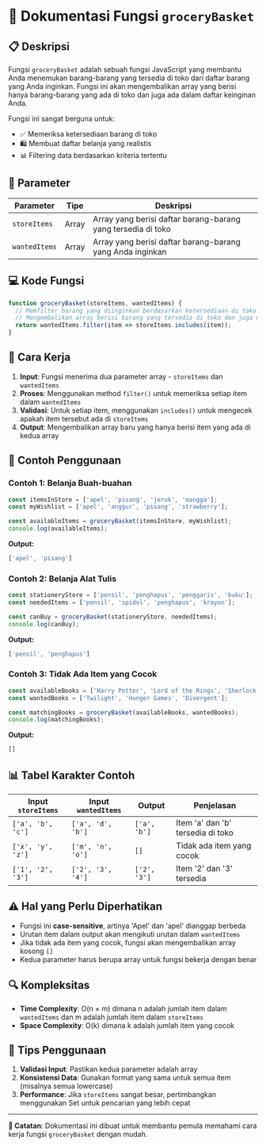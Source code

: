 # 🛒 Dokumentasi Fungsi `groceryBasket`

## 📋 Deskripsi

Fungsi `groceryBasket` adalah sebuah fungsi JavaScript yang membantu Anda menemukan barang-barang yang tersedia di toko dari daftar barang yang Anda inginkan. Fungsi ini akan mengembalikan array yang berisi hanya barang-barang yang ada di toko dan juga ada dalam daftar keinginan Anda.

Fungsi ini sangat berguna untuk:
- ✅ Memeriksa ketersediaan barang di toko
- 🛍️ Membuat daftar belanja yang realistis
- 📊 Filtering data berdasarkan kriteria tertentu

## 🔧 Parameter

| Parameter | Tipe | Deskripsi |
|-----------|------|-----------|
| `storeItems` | Array | Array yang berisi daftar barang-barang yang tersedia di toko |
| `wantedItems` | Array | Array yang berisi daftar barang-barang yang Anda inginkan |

## 💻 Kode Fungsi

```javascript
function groceryBasket(storeItems, wantedItems) {
  // Memfilter barang yang diinginkan berdasarkan ketersediaan di toko
  // Mengembalikan array berisi barang yang tersedia di toko dan juga diinginkan
  return wantedItems.filter(item => storeItems.includes(item));
}
```

## 📖 Cara Kerja

1. **Input**: Fungsi menerima dua parameter array - `storeItems` dan `wantedItems`
2. **Proses**: Menggunakan method `filter()` untuk memeriksa setiap item dalam `wantedItems`
3. **Validasi**: Untuk setiap item, menggunakan `includes()` untuk mengecek apakah item tersebut ada di `storeItems`
4. **Output**: Mengembalikan array baru yang hanya berisi item yang ada di kedua array

## 🎯 Contoh Penggunaan

### Contoh 1: Belanja Buah-buahan
```javascript
const itemsInStore = ['apel', 'pisang', 'jeruk', 'mangga'];
const myWishlist = ['apel', 'anggur', 'pisang', 'strawberry'];

const availableItems = groceryBasket(itemsInStore, myWishlist);
console.log(availableItems);
```

**Output:**
```javascript
['apel', 'pisang']
```

### Contoh 2: Belanja Alat Tulis
```javascript
const stationeryStore = ['pensil', 'penghapus', 'penggaris', 'buku'];
const neededItems = ['pensil', 'spidol', 'penghapus', 'krayon'];

const canBuy = groceryBasket(stationeryStore, neededItems);
console.log(canBuy);
```

**Output:**
```javascript
['pensil', 'penghapus']
```

### Contoh 3: Tidak Ada Item yang Cocok
```javascript
const availableBooks = ['Harry Potter', 'Lord of the Rings', 'Sherlock Holmes'];
const wantedBooks = ['Twilight', 'Hunger Games', 'Divergent'];

const matchingBooks = groceryBasket(availableBooks, wantedBooks);
console.log(matchingBooks);
```

**Output:**
```javascript
[]
```

## 📊 Tabel Karakter Contoh

| Input `storeItems` | Input `wantedItems` | Output | Penjelasan |
|-------------------|--------------------| -------|------------|
| `['a', 'b', 'c']` | `['a', 'd', 'b']` | `['a', 'b']` | Item 'a' dan 'b' tersedia di toko |
| `['x', 'y', 'z']` | `['m', 'n', 'o']` | `[]` | Tidak ada item yang cocok |
| `['1', '2', '3']` | `['2', '3', '4']` | `['2', '3']` | Item '2' dan '3' tersedia |

## ⚠️ Hal yang Perlu Diperhatikan

- Fungsi ini **case-sensitive**, artinya 'Apel' dan 'apel' dianggap berbeda
- Urutan item dalam output akan mengikuti urutan dalam `wantedItems`
- Jika tidak ada item yang cocok, fungsi akan mengembalikan array kosong `[]`
- Kedua parameter harus berupa array untuk fungsi bekerja dengan benar

## 🔍 Kompleksitas

- **Time Complexity**: O(n × m) dimana n adalah jumlah item dalam `wantedItems` dan m adalah jumlah item dalam `storeItems`
- **Space Complexity**: O(k) dimana k adalah jumlah item yang cocok

## 🚀 Tips Penggunaan

1. **Validasi Input**: Pastikan kedua parameter adalah array
2. **Konsistensi Data**: Gunakan format yang sama untuk semua item (misalnya semua lowercase)
3. **Performance**: Jika `storeItems` sangat besar, pertimbangkan menggunakan Set untuk pencarian yang lebih cepat

---

**📝 Catatan**: Dokumentasi ini dibuat untuk membantu pemula memahami cara kerja fungsi `groceryBasket` dengan mudah.
